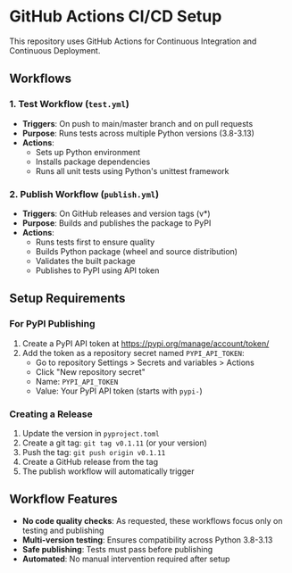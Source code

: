# GitHub Actions CI/CD Setup

This repository uses GitHub Actions for Continuous Integration and Continuous Deployment.

## Workflows

### 1. Test Workflow (`test.yml`)
- **Triggers**: On push to main/master branch and on pull requests
- **Purpose**: Runs tests across multiple Python versions (3.8-3.13)
- **Actions**:
  - Sets up Python environment
  - Installs package dependencies
  - Runs all unit tests using Python's unittest framework

### 2. Publish Workflow (`publish.yml`)
- **Triggers**: On GitHub releases and version tags (v*)
- **Purpose**: Builds and publishes the package to PyPI
- **Actions**:
  - Runs tests first to ensure quality
  - Builds Python package (wheel and source distribution)
  - Validates the built package
  - Publishes to PyPI using API token

## Setup Requirements

### For PyPI Publishing
1. Create a PyPI API token at https://pypi.org/manage/account/token/
2. Add the token as a repository secret named `PYPI_API_TOKEN`:
   - Go to repository Settings > Secrets and variables > Actions
   - Click "New repository secret"
   - Name: `PYPI_API_TOKEN`
   - Value: Your PyPI API token (starts with `pypi-`)

### Creating a Release
1. Update the version in `pyproject.toml`
2. Create a git tag: `git tag v0.1.11` (or your version)
3. Push the tag: `git push origin v0.1.11`
4. Create a GitHub release from the tag
5. The publish workflow will automatically trigger

## Workflow Features
- **No code quality checks**: As requested, these workflows focus only on testing and publishing
- **Multi-version testing**: Ensures compatibility across Python 3.8-3.13
- **Safe publishing**: Tests must pass before publishing
- **Automated**: No manual intervention required after setup